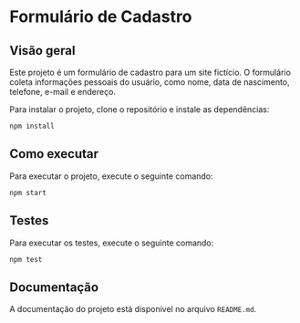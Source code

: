 
# Formulário de Cadastro

## Visão geral

Este projeto é um formulário de cadastro para um site fictício. O formulário coleta informações pessoais do usuário, como nome, data de nascimento, telefone, e-mail e endereço.

Para instalar o projeto, clone o repositório e instale as dependências:

```
npm install
```

## Como executar

Para executar o projeto, execute o seguinte comando:

```
npm start
```

## Testes

Para executar os testes, execute o seguinte comando:

```
npm test
```

## Documentação

A documentação do projeto está disponível no arquivo `README.md`.
